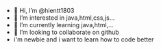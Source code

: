 - 👋 Hi, I’m @hientt1803
- 👀 I’m interested in java,html,css,js...
- 🌱 I’m currently learning  java,html,...
- 💞️ I’m looking to collaborate on  github
- i'm newbie and i want to learn how to code better

<!---
hientt1803/hientt1803 is a ✨ special ✨ repository because its `README.md` (this file) appears on your GitHub profile.
You can click the Preview link to take a look at your changes.
--->

